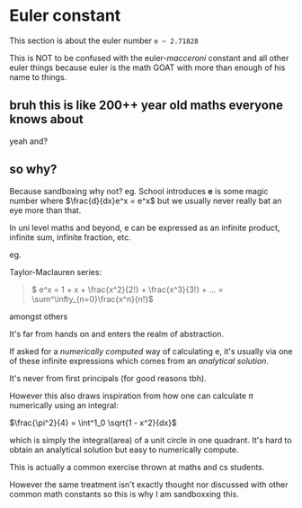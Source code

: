 # Euler constant

This section is about the euler number `e ~ 2.71828`

This is NOT to be confused with the euler-*macceroni* constant and all other euler things because euler is the math GOAT with more than enough of his name to things.

## bruh this is like 200++ year old maths everyone knows about

yeah and?

## so why?

Because sandboxing why not? eg. School introduces **e** is some magic number where $\frac{d}{dx}e^x = e^x$ but we usually never really bat an eye more than that.

In uni level maths and beyond, e can be expressed as an infinite product, infinite sum, infinite fraction, etc.

eg.

Taylor-Maclauren series:

> $ e^x = 1 + x + \frac{x^2}{2!} + \frac{x^3}{3!} + ... = \sum^\infty_{n=0}\frac{x^n}{n!}$

amongst others

It's far from hands on and enters the realm of abstraction.

If asked for a *numerically computed* way of calculating e, it's usually via one of these infinite expressions which comes from an *analytical solution*.

It's never from first principals (for good reasons tbh).

However this also draws inspiration from how one can calculate $\pi$ numerically using an integral:

$\frac{\pi^2}{4} = \int^1_0 \sqrt{1 - x^2}{dx}$

which is simply the integral(area) of a unit circle in one quadrant. It's hard to obtain an analytical solution but easy to numerically compute.

This is actually a common exercise thrown at maths and cs students.

However the same treatment isn't exactly thought nor discussed with other common math constants so this is why I am sandboxxing this.
